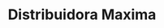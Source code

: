 ---
title: "Distribuidora Maxima"
url: /santo-domingo-este/distribuidora-maxima/
shop: Spirituosen
---